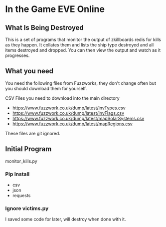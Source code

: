 # In the Game EVE Online
## What Is Being Destroyed

This is a set of programs that monitor the output of zkillboards redis for kills as they happen.  It collates them and lists the ship type destroyed and all items destroyed and dropped.   You can then view the output and watch as it progresses.

## What you need

You need the following files from Fuzzworks, they don't change often but you should download them for yourself.

CSV Files you need to download into the main directory

- https://www.fuzzwork.co.uk/dump/latest/invTypes.csv
- https://www.fuzzwork.co.uk/dump/latest/invFlags.csv
- https://www.fuzzwork.co.uk/dump/latest/mapSolarSystems.csv
- https://www.fuzzwork.co.uk/dump/latest/mapRegions.csv

These files are git ignored.

## Initial Program

monitor_kills.py

### Pip Install

- csv
- json
- requests

### Ignore victims.py

I saved some code for later, will destroy when done with it.


